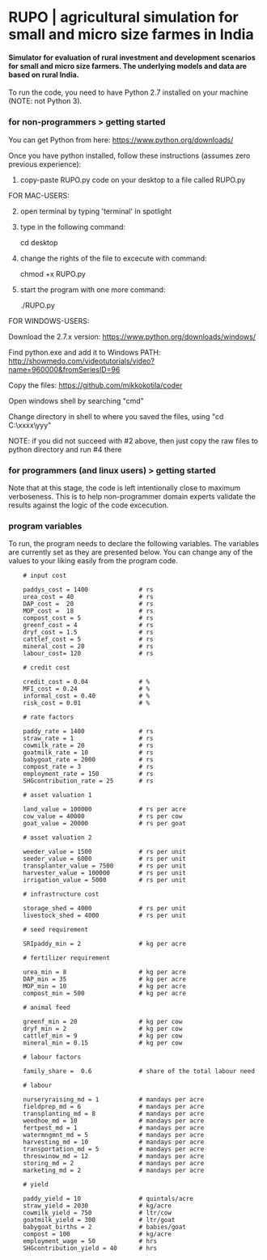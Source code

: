 # RUPO | agricultural simulation for small and micro size farmes in India

#### Simulator for evaluation of rural investment and development scenarios for small and micro size farmers. The underlying models and data are based on rural India.

To run the code, you need to have Python 2.7 installed on your machine (NOTE: not Python 3). 

### for non-programmers > getting started 

You can get Python from here: https://www.python.org/downloads/

Once you have python installed, follow these instructions (assumes zero previous experience):

1) copy-paste RUPO.py code on your desktop to a file called RUPO.py


FOR MAC-USERS: 

2) open terminal by typing 'terminal' in spotlight 
3) type in the following command: 

	cd desktop 
	
4) change the rights of the file to excecute with command: 

	chmod +x RUPO.py

5) start the program with one more command: 

	./RUPO.py


FOR WINDOWS-USERS: 

Download the 2.7.x version: https://www.python.org/downloads/windows/

Find python.exe and add it to Windows PATH: http://showmedo.com/videotutorials/video?name=960000&fromSeriesID=96

Copy the files: https://github.com/mikkokotila/coder

Open windows shell by searching "cmd"

Change directory in shell to where you saved the files, using "cd C:\xxxx\yyy"

NOTE: if you did not succeed with #2 above, then just copy the raw files to python directory and run #4 there

### for programmers (and linux users) > getting started 

Note that at this stage, the code is left intentionally close to maximum verboseness. This is to help non-programmer domain experts validate the results against the logic of the code excecution. 

### program variables

To run, the program needs to declare the following variables. The variables are currently set as they are presented below. You can change any of the values to your liking easily from the program code.  


		# input cost
		
		paddys_cost = 1400 				# rs
		urea_cost =	40 					# rs
		DAP_cost =	20 					# rs
		MOP_cost =	18 					# rs
		compost_cost = 5 				# rs
		greenf_cost = 4 				# rs
		dryf_cost =	1.5 				# rs
		cattlef_cost = 5 				# rs
		mineral_cost = 20 				# rs
		labour_cost= 120 				# rs
		
		# credit cost
		
		credit_cost = 0.04 				# %
		MFI_cost = 0.24 				# %
		informal_cost = 0.40		 	# %
		risk_cost = 0.01				# %
		
		# rate factors	
		
		paddy_rate = 1400 				# rs
		straw_rate = 1 					# rs
		cowmilk_rate = 20 				# rs
		goatmilk_rate = 10 				# rs
		babygoat_rate = 2000 			# rs
		compost_rate = 3 				# rs
		employment_rate = 150 			# rs
		SHGcontribution_rate = 25 		# rs
		
		# asset valuation 1
		
		land_value = 100000 			# rs per acre
		cow_value =	40000 				# rs per cow
		goat_value = 20000 				# rs per goat
		
		# asset valuation 2
							
		weeder_value = 1500 			# rs per unit
		seeder_value = 6000 			# rs per unit
		transplanter_value = 7500 		# rs per unit
		harvester_value = 100000 		# rs per unit
		irrigation_value = 5000 		# rs per unit
					
		# infrastructure cost 		
		
		storage_shed = 4000 			# rs per unit
		livestock_shed = 4000 			# rs per unit
					
		# seed requirement 		
		
		SRIpaddy_min = 2 				# kg per acre
					
		# fertilizer requirement	
		
		urea_min = 8 					# kg per acre
		DAP_min	= 35					# kg per acre
		MOP_min	= 10					# kg per acre
		compost_min	= 500				# kg per acre
					
		# animal feed
		
		greenf_min = 20 				# kg per cow
		dryf_min = 2 					# kg per cow 
		cattlef_min = 9 				# kg per cow
		mineral_min = 0.15 				# kg per cow
		
		# labour factors 
		
		family_share =	0.6 			# share of the total labour need 
		
		# labour 	
		
		nurseryraising_md = 1 			# mandays per acre 
		fieldprep_md = 6 				# mandays per acre 
		transplanting_md = 8 			# mandays per acre 
		weedhoe_md = 10 				# mandays per acre 
		fertpest_md = 1 				# mandays per acre 
		watermngmnt_md = 5 				# mandays per acre 
		harvesting_md = 10 				# mandays per acre 
		transportation_md = 5 			# mandays per acre 
		threswinow_md = 12 				# mandays per acre 
		storing_md = 2 					# mandays per acre 
		marketing_md = 2 				# mandays per acre 
				
		# yield 	
		
		paddy_yield	= 10 				# quintals/acre
		straw_yield = 2030 				# kg/acre
		cowmilk_yield = 750 			# ltr/cow	
		goatmilk_yield = 300 			# ltr/goat	
		babygoat_births = 2 			# babies/goat
		compost	= 100  					# kg/acre
		employment_wage	= 50 			# hrs
		SHGcontribution_yield = 40 		# hrs
